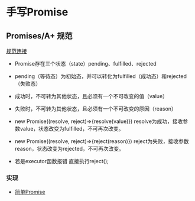 # 手写Promise

## Promises/A+ 规范

[规范连接](https://promisesaplus.com/)

* Promise存在三个状态（state）pending、fulfilled、rejected

* pending（等待态）为初始态，并可以转化为fulfilled（成功态）和rejected（失败态）

* 成功时，不可转为其他状态，且必须有一个不可改变的值（value）

* 失败时，不可转为其他状态，且必须有一个不可改变的原因（reason）

* new Promise((resolve, reject)=>{resolve(value)}) resolve为成功，接收参数value，状态改变为fulfilled，不可再次改变。

* new Promise((resolve, reject)=>{reject(reason)}) reject为失败，接收参数reason，状态改变为rejected，不可再次改变。

* 若是executor函数报错 直接执行reject();

### 实现

* [简单Promise](./myPromise-v1.js)
